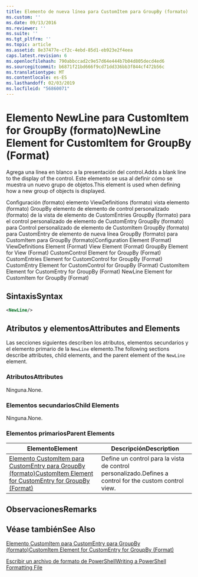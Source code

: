 ```yaml
---
title: Elemento de nueva línea para CustomItem para GroupBy (formato) | Microsoft Docs
ms.custom: ''
ms.date: 09/13/2016
ms.reviewer: ''
ms.suite: ''
ms.tgt_pltfrm: ''
ms.topic: article
ms.assetid: 8e37477e-cf2c-4ebd-85d1-eb923e2f4eea
caps.latest.revision: 6
ms.openlocfilehash: 790abbccad2c9e57d64e444b7b04d805decd4ed6
ms.sourcegitcommit: b6871f21bd666f9cd71dd336bb3f844cf472b56c
ms.translationtype: MT
ms.contentlocale: es-ES
ms.lasthandoff: 02/03/2019
ms.locfileid: "56860071"
---
```

# <a name="newline-element-for-customitem-for-groupby-format"></a><span data-ttu-id="d5777-102">Elemento NewLine para CustomItem for GroupBy (formato)</span><span class="sxs-lookup"><span data-stu-id="d5777-102">NewLine Element for CustomItem for GroupBy (Format)</span></span>

<span data-ttu-id="d5777-103">Agrega una línea en blanco a la presentación del control.</span><span class="sxs-lookup"><span data-stu-id="d5777-103">Adds a blank line to the display of the control.</span></span> <span data-ttu-id="d5777-104">Este elemento se usa al definir cómo se muestra un nuevo grupo de objetos.</span><span class="sxs-lookup"><span data-stu-id="d5777-104">This element is used when defining how a new group of objects is displayed.</span></span>

<span data-ttu-id="d5777-105">Configuración (formato) elemento ViewDefinitions (formato) vista elemento (formato) GroupBy elemento de elemento de control personalizado (formato) de la vista de elemento de CustomEntries GroupBy (formato) para el control personalizado de elemento de CustomEntry GroupBy (formato) para Control personalizado de elemento de CustomItem GroupBy (formato) para CustomEntry de elemento de nueva línea GroupBy (formato) para CustomItem para GroupBy (formato)</span><span class="sxs-lookup"><span data-stu-id="d5777-105">Configuration Element (Format) ViewDefinitions Element (Format) View Element (Format) GroupBy Element for View (Format) CustomControl Element for GroupBy (Format) CustomEntries Element for CustomControl for GroupBy (Format) CustomEntry Element for CustomControl for GroupBy (Format) CustomItem Element for CustomEntry for GroupBy (Format) NewLine Element for CustomItem for GroupBy (Format)</span></span>

## <a name="syntax"></a><span data-ttu-id="d5777-106">Sintaxis</span><span class="sxs-lookup"><span data-stu-id="d5777-106">Syntax</span></span>

```xml
<NewLine/>
```

## <a name="attributes-and-elements"></a><span data-ttu-id="d5777-107">Atributos y elementos</span><span class="sxs-lookup"><span data-stu-id="d5777-107">Attributes and Elements</span></span>

<span data-ttu-id="d5777-108">Las secciones siguientes describen los atributos, elementos secundarios y el elemento primario de la `NewLine` elemento.</span><span class="sxs-lookup"><span data-stu-id="d5777-108">The following sections describe attributes, child elements, and the parent element of the `NewLine` element.</span></span>

### <a name="attributes"></a><span data-ttu-id="d5777-109">Atributos</span><span class="sxs-lookup"><span data-stu-id="d5777-109">Attributes</span></span>

<span data-ttu-id="d5777-110">Ninguna.</span><span class="sxs-lookup"><span data-stu-id="d5777-110">None.</span></span>

### <a name="child-elements"></a><span data-ttu-id="d5777-111">Elementos secundarios</span><span class="sxs-lookup"><span data-stu-id="d5777-111">Child Elements</span></span>

<span data-ttu-id="d5777-112">Ninguna.</span><span class="sxs-lookup"><span data-stu-id="d5777-112">None.</span></span>

### <a name="parent-elements"></a><span data-ttu-id="d5777-113">Elementos primarios</span><span class="sxs-lookup"><span data-stu-id="d5777-113">Parent Elements</span></span>

|<span data-ttu-id="d5777-114">Elemento</span><span class="sxs-lookup"><span data-stu-id="d5777-114">Element</span></span>|<span data-ttu-id="d5777-115">Descripción</span><span class="sxs-lookup"><span data-stu-id="d5777-115">Description</span></span>|
|-------------|-----------------|
|[<span data-ttu-id="d5777-116">Elemento CustomItem para CustomEntry para GroupBy (formato)</span><span class="sxs-lookup"><span data-stu-id="d5777-116">CustomItem Element for CustomEntry for GroupBy (Format)</span></span>](./customitem-element-for-customentry-for-groupby-format.md)|<span data-ttu-id="d5777-117">Define un control para la vista de control personalizado.</span><span class="sxs-lookup"><span data-stu-id="d5777-117">Defines a control for the custom control view.</span></span>|

## <a name="remarks"></a><span data-ttu-id="d5777-118">Observaciones</span><span class="sxs-lookup"><span data-stu-id="d5777-118">Remarks</span></span>

## <a name="see-also"></a><span data-ttu-id="d5777-119">Véase también</span><span class="sxs-lookup"><span data-stu-id="d5777-119">See Also</span></span>

[<span data-ttu-id="d5777-120">Elemento CustomItem para CustomEntry para GroupBy (formato)</span><span class="sxs-lookup"><span data-stu-id="d5777-120">CustomItem Element for CustomEntry for GroupBy (Format)</span></span>](./customitem-element-for-customentry-for-groupby-format.md)

[<span data-ttu-id="d5777-121">Escribir un archivo de formato de PowerShell</span><span class="sxs-lookup"><span data-stu-id="d5777-121">Writing a PowerShell Formatting File</span></span>](./writing-a-powershell-formatting-file.md)
